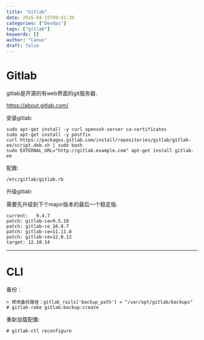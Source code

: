 ```yaml
---
title: "Gitlab"
date: 2016-04-15T09:41:39
categories: ["DevOps"]
tags: ["gitlab"]
keywords: []
author: "Canux"
draft: false
---
```


# Gitlab

gitlab是开源的有web界面的git服务器．

<https://about.gitlab.com/>

安装gitlab:

    sudo apt-get install -y curl openssh-server ca-certificates
    sudo apt-get install -y postfix
    curl https://packages.gitlab.com/install/repositories/gitlab/gitlab-ee/script.deb.sh | sudo bash
    sudo EXTERNAL_URL="http://gitlab.example.com" apt-get install gitlab-ee

配置:

    /etc/gitlab/gitlab.rb

升级gitlab:

需要先升级到下个major版本的最后一个稳定版.

    current:   9.4.7
    patch: gitlab-ce=9.5.10
    patch: gitlab-ce_10.8.7
    patch: gitlab-ce=11.11.8
    patch: gitlab-ce=12.0.12
    target: 12.10.14

***

# CLI

备份：

    > 修改备份路径：gitlab_rails['backup_path'] = "/var/opt/gitlab/backups"
    # gitlab-rake gitlab:backup:create

重新加载配置:

    # gitlab-ctl reconfigure
